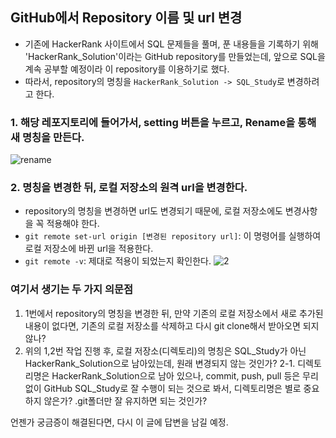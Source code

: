 ## GitHub에서 Repository 이름 및 url 변경

* 기존에 HackerRank 사이트에서 SQL 문제들을 풀며, 푼 내용들을 기록하기 위해 'HackerRank_Solution'이라는 GitHub repository를 만들었는데, 앞으로 SQL을 계속 공부할 예정이라 이 repository를 이용하기로 했다. 
* 따라서, repository의 명칭을 `HackerRank_Solution -> SQL_Study`로 변경하려고 한다.

### 1. 해당 레포지토리에 들어가서, setting 버튼을 누르고, Rename을 통해 새 명칭을 만든다.
   ![rename](https://user-images.githubusercontent.com/80478750/157265662-a5b27889-34e5-49f9-9e08-bbac431c12cf.PNG)

### 2. 명칭을 변경한 뒤, 로컬 저장소의 원격 url을 변경한다.
   * repository의 명칭을 변경하면 url도 변경되기 때문에, 로컬 저장소에도 변경사항을 꼭 적용해야 한다.
   * `git remote set-url origin [변경된 repository url]`: 이 명령어를 실행하여 로컬 저장소에 바뀐 url을 적용한다.
   * `git remote -v`: 제대로 적용이 되었는지 확인한다.
![2](https://user-images.githubusercontent.com/80478750/157266795-3c1c03bf-4f45-401b-a413-f9e93a132948.PNG)

### 여기서 생기는 두 가지 의문점
1. 1번에서 repository의 명칭을 변경한 뒤, 만약 기존의 로컬 저장소에서 새로 추가된 내용이 없다면, 기존의 로컬 저장소를 삭제하고 다시 git clone해서 받아오면 되지 않나?
2. 위의 1,2번 작업 진행 후, 로컬 저장소(디렉토리)의 명칭은 SQL_Study가 아닌 HackerRank_Solution으로 남아있는데, 원래 변경되지 않는 것인가?
2-1. 디렉토리명은 HackerRank_Solution으로 남아 있으나, commit, push, pull 등은 무리없이 GitHub SQL_Study로 잘 수행이 되는 것으로 봐서, 디렉토리명은 별로 중요하지 않은가? .git폴더만 잘 유지하면 되는 것인가?

언젠가 궁금증이 해결된다면, 다시 이 글에 답변을 남길 예정.
